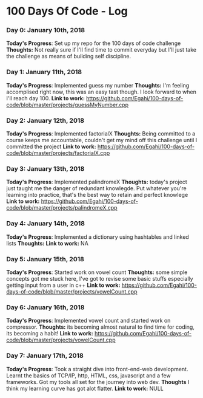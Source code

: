# 100 Days Of Code - Log

### Day 0: January 10th, 2018

**Today's Progress**: Set up my repo for the 100 days of code challenge
**Thoughts:** Not really sure if I'll find time to commit everyday but I'll just take the challenge as means of building self discipline.


### Day 1: January 11th, 2018

**Today's Progress**: Implemented guess my number
**Thoughts:** I'm feeling accomplised right now, this was an easy tast though. I look forward to when I'll reach day 100. 
**Link to work:** https://github.com/Egahi/100-days-of-code/blob/master/projects/guessMyNumber.cpp


### Day 2: January 12th, 2018

**Today's Progress**: Implemented factorialX
**Thoughts:** Being committed to a course keeps me accountable, couldn't get my mind off this challenge until I committed the project
**Link to work:** https://github.com/Egahi/100-days-of-code/blob/master/projects/factorialX.cpp


### Day 3: January 13th, 2018

**Today's Progress**: Implemented palindromeX
**Thoughts:** today's project just taught me the danger of redundant knowlegde. Put whatever you're learning into practice, that's the best way to retain and perfect knowlege
**Link to work:** https://github.com/Egahi/100-days-of-code/blob/master/projects/palindromeX.cpp


### Day 4: January 14th, 2018

**Today's Progress**: Implemented a dictionary using hashtables and linked lists
**Thoughts:** 
**Link to work:** NA


### Day 5: January 15th, 2018

**Today's Progress**: Started work on vowel count
**Thoughts:** some simple concepts got me stuck here, I've got to revise some basic stuffs especially getting input from a user in c++
**Link to work:** https://github.com/Egahi/100-days-of-code/blob/master/projects/vowelCount.cpp


### Day 6: January 16th, 2018

**Today's Progress**: Implemented vowel count and started work on compressor.
**Thoughts:** its becoming almost natural to find time for coding, its becoming a habit!
**Link to work:** https://github.com/Egahi/100-days-of-code/blob/master/projects/vowelCount.cpp


### Day 7: January 17th, 2018

**Today's Progress**: Took a straight dive into front-end-web development. Learnt the basics of TCP/IP, http, HTML, css, javascript and a few frameworks. Got my tools all set for the journey into web dev.
**Thoughts** I think my learning curve has got alot flatter.
**Link to work:** NULL
